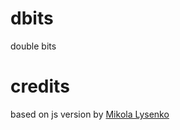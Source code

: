 # dbits
double bits

# credits
based on js version by [Mikola Lysenko](https://github.com/mikolalysenko/double-bits)
